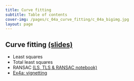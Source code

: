 ```yaml
---
title: Curve fitting
subtitle: Table of contents
cover-img: /pages/c_04a_curve_fitting/c_04a_bigimg.jpg
layout: page
---
```


## **Curve fitting** [(slides)](/pages/c_04a_curve_fitting/class_slides.html)
- Least squares
- Total least squares
- RANSAC [(LS, TLS & RANSAC notebook)](/pages/c_04a_curve_fitting/least_squares_nb/)
- [Ex4a: vignetting](/pages/c_04a_curve_fitting/ex4a/)